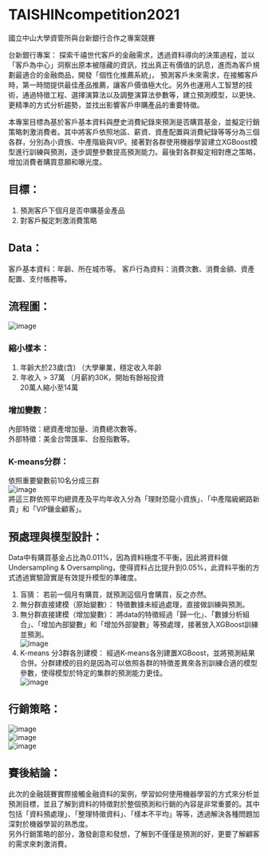 # TAISHINcompetition2021
國立中山大學資管所與台新銀行合作之專案競賽

台新銀行專案：
探索千禧世代客戶的金融需求，透過資料導向的決策過程，並以「客戶為中心」洞察出原本被隱藏的資訊，找出真正有價值的訊息，進而為客戶規劃最適合的金融商品，開發「個性化推薦系統」， 預測客戶未來需求，在接觸客戶時，第一時間提供最佳產品推薦，讓客戶價值極大化。另外也運用人工智慧的技術，通過特徵工程、選擇演算法以及調整演算法參數等，建立預測模型，以更快、更精準的方式分析趨勢，並找出影響客戶申購產品的重要特徵。

本專案目標為基於客戶基本資料與歷史消費紀錄來預測是否購買基金，並擬定行銷策略刺激消費者。其中將客戶依照地區、薪資、資產配置與消費紀錄等等分為三個各群，分別為小資族、中產階級與VIP。接著對各群使用機器學習建立XGBoost模型進行訓練與預測，逐步調整參數提高預測能力。最後對各群擬定相對應之策略，增加消費者購買意願和曝光度。

## 目標：
1.	預測客戶下個月是否申購基金產品
2.	對客戶擬定刺激消費策略

## Data：
客戶基本資料：年齡、所在城市等。
客戶行為資料：消費次數、消費金額、資產配置、支付帳務等。

## 流程圖：  
![image](https://user-images.githubusercontent.com/110473288/209080093-7e45c989-27fe-4ef1-9882-8930ac372fa5.png)  
### 縮小樣本：
1.	年齡大於23歲(含) （大學畢業，穩定收入年齡  
2.	年收入 > 37萬 （月薪約30K，開始有餘裕投資  
20萬人縮小至14萬

### 增加變數：
內部特徵：總資產增加量、消費總次數等。  
外部特徵：美金台幣匯率、台股指數等。  

### K-means分群：
依照重要變數前10名分成三群  
![image](https://user-images.githubusercontent.com/110473288/209079959-9d4d3b7e-4b2d-4820-ac8f-a66c66689910.png)  
將這三群依照平均總資產及平均年收入分為「理財恐龍小資族」、「中產階級網路新貴」和「VIP鑲金顧客」。

## 預處理與模型設計：
Data中有購買基金占比為0.011%，因為資料極度不平衡，因此將資料做Undersampling & Oversampling，使得資料占比提升到0.05%，此資料平衡的方式透過實驗證實是有效提升模型的準確度。  
1.	盲猜：
若前一個月有購買，就預測這個月會購買，反之亦然。
2.	無分群直接建模（原始變數）：
特徵數據未經過處理，直接做訓練與預測。
3.	無分群直接建模（增加變數）：
將data的特徵經過「歸一化」、「數據分析組合」、「增加內部變數」和「增加外部變數」等預處理，接著放入XGBoost訓練並預測。  
![image](https://user-images.githubusercontent.com/110473288/209080267-fbede852-7a75-488d-98e1-f751df298cfe.png)  
4.	K-means 分3群各別建模：
經過K-means各別建置XGBoost，並將預測結果合併。分群建模的目的是因為可以依照各群的特徵差異來各別訓練合適的模型參數，使得模型於特定的集群的預測能力更佳。  
![image](https://user-images.githubusercontent.com/110473288/209080381-c024df5b-311f-4a22-a940-52acdceae286.png)  

## 行銷策略：
![image](https://user-images.githubusercontent.com/110473288/209080427-87f66b9c-7ae7-4bc2-98b4-b85fe82d78ae.png)  
![image](https://user-images.githubusercontent.com/110473288/209080449-7b6d7c20-c87e-4da9-aa0b-f295ec1362bb.png)  
![image](https://user-images.githubusercontent.com/110473288/209080463-3c7d8937-c7bb-4fa6-872d-e3527e538bba.png)  

## 賽後結論：
此次的金融競賽實際接觸金融資料的案例，學習如何使用機器學習的方式來分析並預測目標，並且了解到資料的特徵對於整個預測和行銷的內容是非常重要的。其中包括「資料預處理」、「整理特徵資料」、「樣本不平均」等等，透過解決各種問題加深對於機器學習的熟悉度。  
另外行銷策略的部分，激發創意和發想，了解到不僅僅是預測的好，更要了解顧客的需求來刺激消費。



